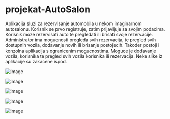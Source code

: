 # projekat-AutoSalon
Aplikacija sluzi za rezervisanje automobila u nekom imaginarnom autosalonu. Korisnik se prvo registruje, zatim prijavljuje sa svojim podacima. 
Korisnik moze rezervisati auto te pregledati ili brisati svoje rezervacije. 
Administrator ima mogucnosti pregleda svih rezervacija, te pregled svih dostupnih vozila, dodavanje novih ili brisanje postojecih.
Takoder postoji i konzolna aplikacija s ogranicenim mogucnostima. Moguce je dodavanje vozila, korisnika te pregled svih vozila korisnika
ili rezervacija. Neke slike iz aplikacije su zakacene ispod.



![image](https://user-images.githubusercontent.com/115478342/217656297-50b383a5-3d94-434e-8c93-d49dc76901b8.png)


![image](https://user-images.githubusercontent.com/115478342/217656349-a617f71b-c787-43fc-b3d3-30e6a1696a2f.png)


![image](https://user-images.githubusercontent.com/115478342/217656401-c3262580-b687-4209-b14f-256d71e0d187.png)


![image](https://user-images.githubusercontent.com/115478342/217656520-8d676acc-8e82-4b1e-a0a0-682ae9cabe53.png)


![image](https://user-images.githubusercontent.com/115478342/217656540-60df04ae-1a51-48a3-a71c-54238db28e8b.png)
